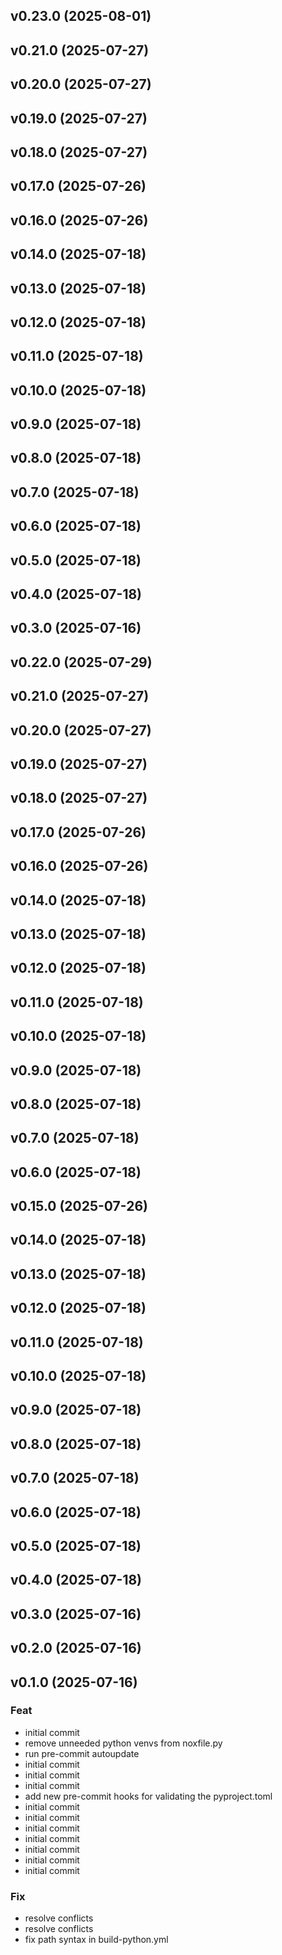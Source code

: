 ## v0.23.0 (2025-08-01)

## v0.21.0 (2025-07-27)

## v0.20.0 (2025-07-27)

## v0.19.0 (2025-07-27)

## v0.18.0 (2025-07-27)

## v0.17.0 (2025-07-26)

## v0.16.0 (2025-07-26)

## v0.14.0 (2025-07-18)

## v0.13.0 (2025-07-18)

## v0.12.0 (2025-07-18)

## v0.11.0 (2025-07-18)

## v0.10.0 (2025-07-18)

## v0.9.0 (2025-07-18)

## v0.8.0 (2025-07-18)

## v0.7.0 (2025-07-18)

## v0.6.0 (2025-07-18)

## v0.5.0 (2025-07-18)

## v0.4.0 (2025-07-18)

## v0.3.0 (2025-07-16)

## v0.22.0 (2025-07-29)

## v0.21.0 (2025-07-27)

## v0.20.0 (2025-07-27)

## v0.19.0 (2025-07-27)

## v0.18.0 (2025-07-27)

## v0.17.0 (2025-07-26)

## v0.16.0 (2025-07-26)

## v0.14.0 (2025-07-18)

## v0.13.0 (2025-07-18)

## v0.12.0 (2025-07-18)

## v0.11.0 (2025-07-18)

## v0.10.0 (2025-07-18)

## v0.9.0 (2025-07-18)

## v0.8.0 (2025-07-18)

## v0.7.0 (2025-07-18)

## v0.6.0 (2025-07-18)

## v0.15.0 (2025-07-26)

## v0.14.0 (2025-07-18)

## v0.13.0 (2025-07-18)

## v0.12.0 (2025-07-18)

## v0.11.0 (2025-07-18)

## v0.10.0 (2025-07-18)

## v0.9.0 (2025-07-18)

## v0.8.0 (2025-07-18)

## v0.7.0 (2025-07-18)

## v0.6.0 (2025-07-18)

## v0.5.0 (2025-07-18)

## v0.4.0 (2025-07-18)

## v0.3.0 (2025-07-16)

## v0.2.0 (2025-07-16)

## v0.1.0 (2025-07-16)

### Feat

- initial commit
- remove unneeded python venvs from noxfile.py
- run pre-commit autoupdate
- initial commit
- initial commit
- initial commit
- add new pre-commit hooks for validating the pyproject.toml
- initial commit
- initial commit
- initial commit
- initial commit
- initial commit
- initial commit
- initial commit

### Fix

- resolve conflicts
- resolve conflicts
- fix path syntax in build-python.yml
